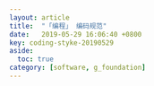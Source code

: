 ```yaml
---
layout: article
title:  "「编程」 编码规范"
date:   2019-05-29 16:06:40 +0800
key: coding-styke-20190529
aside:
  toc: true
category: [software, g_foundation]
---
```


